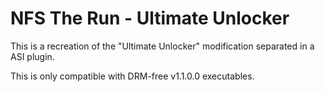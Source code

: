 # NFS The Run - Ultimate Unlocker

This is a recreation of the "Ultimate Unlocker" modification separated in a ASI plugin.

This is only compatible with DRM-free v1.1.0.0 executables.
